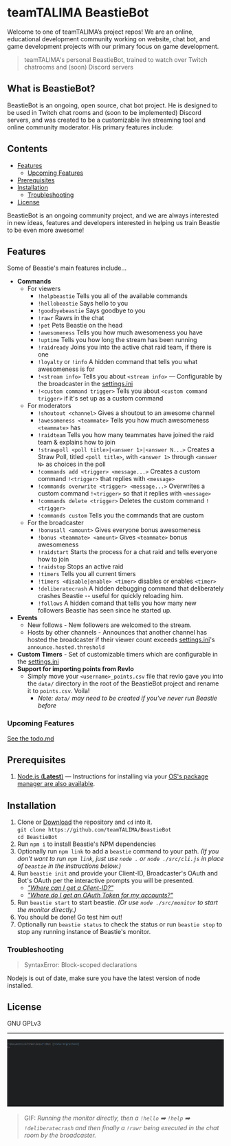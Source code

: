 # teamTALIMA BeastieBot
Welcome to one of teamTALIMA’s project repos! We are an online, educational development community working on website, chat bot, and game development projects with our primary focus on game development.

> teamTALIMA's personal BeastieBot, trained to watch over Twitch chatrooms and (soon) Discord servers

## What is BeastieBot?
BeastieBot is an ongoing, open source, chat bot project. He is designed to be used in Twitch chat rooms and (soon to be implemented) Discord servers, and was created to be a customizable live streaming tool and online community moderator. His primary features include:

## Contents

  - [Features](#features)
    - [Upcoming Features](#upcoming-features)
  - [Prerequisites](#prerequisites)
  - [Installation](#installation) 
    - [Troubleshooting](#troubleshooting)
  - [License](#license) 

BeastieBot is an ongoing community project, and we are always interested in new ideas, features and developers interested in helping us train Beastie to be even more awesome!

## Features

Some of Beastie's main features include...

  - **Commands**
    - For viewers
      - `!helpbeastie` Tells you all of the available commands
      - `!hellobeastie` Says hello to you
      - `!goodbyebeastie` Says goodbye to you
      - `!rawr` Rawrs in the chat
      - `!pet` Pets Beastie on the head
      - `!awesomeness` Tells you how much awesomeness you have
      - `!uptime` Tells you how long the stream has been running
      - `!raidready` Joins you into the active chat raid team, if there is one
      - `!loyalty` or `!info` A hidden command that tells you what awesomeness is for
      - `!<stream info>` Tells you about `<stream info>` &mdash; Configurable by the broadcaster in the [settings.ini]
      - `!<custom command trigger>` Tells you about `<custom command trigger>` if it's set up as a custom command
    - For moderators
      - `!shoutout <channel>` Gives a shoutout to an awesome channel
      - `!awesomeness <teammate>` Tells you how much awesomeness `<teammate>` has
      - `!raidteam` Tells you how many teammates have joined the raid team & explains how to join
      - `!strawpoll <poll title>|<answer 1>|<answer N...>` Creates a Straw Poll, titled `<poll title>`, with `<answer 1>` through `<answer N>` as choices in the poll
      - `!commands add <trigger> <message...>` Creates a custom command `!<trigger>` that replies with `<message>`
      - `!commands overwrite <trigger> <message...>` Overwrites a custom command `!<trigger>` so that it replies with `<message>`
      - `!commands delete <trigger>` Deletes the custom command `!<trigger>`
      - `!commands custom` Tells you the commands that are custom
    - For the broadcaster
      - `!bonusall <amount>` Gives everyone bonus awesomeness
      - `!bonus <teammate> <amount>` Gives `<teammate>` bonus awesomeness
      - `!raidstart` Starts the process for a chat raid and tells everyone how to join
      - `!raidstop` Stops an active raid
      - `!timers` Tells you all current timers
      - `!timers <disable|enable> <timer>` disables or enables `<timer>`
      - `!deliberatecrash` A hidden debugging command that deliberately crashes Beastie -- useful for quickly reloading him.
      - `!follows` A hidden comand that tells you how many new followers Beastie has seen since he started up.
  - **Events**
    - New follows - New followers are welcomed to the stream.
    - Hosts by other channels - Announces that another channel has hosted the broadcaster if their viewer count exceeds [settings.ini]'s `announce.hosted.threshold`
  - **Custom Timers** - Set of customizable timers which are configurable in the [settings.ini]
  - **Support for importing points from Revlo**
    - Simply move your `<username>_points.csv` file that revlo gave you into the `data/` directory in the root of the BeastieBot project and rename it to `points.csv`. Voila!
      - *Note: `data/` may need to be created if you've never run Beastie before*

### Upcoming Features

[See the todo.md](todo.md)

## Prerequisites

  1. [Node.js (**Latest**)](https://nodejs.org/en/download/current) &mdash; Instructions for installing via your [OS's package manager are also available](https://nodejs.org/en/download/package-manager/).

## Installation

  1. Clone or [Download](https://api.github.com/repos/teamtalima/beastiebot/zipball) the repository and `cd` into it.<br>
    `git clone https://github.com/teamTALIMA/BeastieBot`<br>`cd BeastieBot`
  2. Run `npm i` to install Beastie's NPM dependencies
  3. Optionally run `npm link` to add a `beastie` command to your path. *(If you don't want to run `npm link`, just use `node .` or `node ./src/cli.js` in place of `beastie` in the instructions below.)*
  4. Run `beastie init` and provide your Client-ID, Broadcaster's OAuth and Bot's OAuth per the interactive prompts you will be presented.
      - [*"Where can I get a Client-ID?"*](https://www.twitch.tv/kraken/oauth2/clients/new)
      - [*"Where do I get an OAuth Token for my accounts?"*](https://twitchapps.com/tmi/)
  5. Run `beastie start` to start beastie. *(Or use `node ./src/monitor` to start the monitor directly.)*
  6. You should be done! Go test him out!
  7. Optionally run `beastie status` to check the status or run `beastie stop` to stop any running instance of Beastie's monitor.

### Troubleshooting

> SyntaxError: Block-scoped declarations 

Nodejs is out of date, make sure you have the latest version of node installed.

## License
GNU GPLv3


-----------------

![](screenshots/monitor_startup.gif)
> GIF: *Running the monitor directly, then a `!hello` :arrow_right: `!help` :arrow_right: `!deliberatecrash` and then finally a `!rawr` being executed in the chat room by the broadcaster.*

[settings.ini]: config/settings.ini